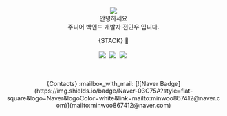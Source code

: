 <div align="center">
  <img src="https://capsule-render.vercel.app/api?type=waving&color=gradient">
</div>

<div align="center">
  안녕하세요 
  <br>
  주니어 백엔드 개발자 전민우 입니다. 
  <br>
</div>


<div align="center">
 
  {STACK} 🚀
  <br>
  <br>
  [<img src="https://img.shields.io/badge/Java-007396?style=flat-square&logo=Java&logoColor=white"/></a>&nbsp;](https://img.shields.io/badge/Java-ED8B00?style=for-the-badge&logo=openjdk&logoColor=white)
  <img src="https://img.shields.io/badge/Spring-6DB33F?style=flat-square&logo=Spring&logoColor=white"/></a>&nbsp; 
  <img src="https://img.shields.io/badge/MySQL-4479A1?style=flat-square&logo=MySQL&logoColor=white"/></a>&nbsp;
 
 <br>
 <br> 
  {Contacts} :mailbox_with_mail: 
  [![Naver Badge](https://img.shields.io/badge/Naver-03C75A?style=flat-square&logo=Naver&logoColor=white&link=mailto:minwoo867412@naver.com)](mailto:minwoo867412@naver.com)
  <br>
  <br>
 
</div>
